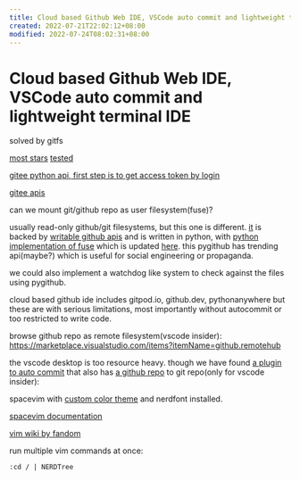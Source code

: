 ```yaml
---
title: Cloud based Github Web IDE, VSCode auto commit and lightweight terminal IDE
created: 2022-07-21T22:02:12+08:00
modified: 2022-07-24T08:02:31+08:00
---
```


# Cloud based Github Web IDE, VSCode auto commit and lightweight terminal IDE

solved by gitfs

[most stars](https://github.com/presslabs/gitfs)
[tested](https://github.com/semk/GitFS)

[gitee python api, first step is to get access token by login](https://gitee.com/wuyu15255872976/gitee-python-client/tree/master/gitee_client/apis)

[gitee apis](https://gitee.com/api/v5/swagger#/postV5ReposOwnerRepoContentsPath)

can we mount git/github repo as user filesystem(fuse)?

usually read-only github/git filesystems, but this one is different. [it](https://github.com/danishprakash/githubfs) is backed by [writable github apis](https://pygithub.readthedocs.io/en/latest/examples/Repository.html#update-a-file-in-the-repository) and is written in python, with [python implementation of fuse](https://github.com/terencehonles/fusepy) which is updated [here](https://github.com/fusepy/fusepy). this pygithub has trending api(maybe?) which is useful for social engineering or propaganda.

we could also implement a watchdog like system to check against the files using pygithub.

cloud based github ide includes gitpod.io, github.dev, pythonanywhere but these are with serious limitations, most importantly without autocommit or too restricted to write code.

browse github repo as remote filesystem(vscode insider):
https://marketplace.visualstudio.com/items?itemName=github.remotehub

the vscode desktop is too resource heavy. though we have found [a plugin to auto commit](https://marketplace.visualstudio.com/items?itemName=emjio.git-auto-commit) that also has [a github repo](https://github.com/emjio/git-auto-commit) to git repo(only for vscode insider):

spacevim with [custom color theme](https://github.com/jordst/colorscheme) and nerdfont installed.

[spacevim documentation](https://spacevim.org/documentation/)

[vim wiki by fandom](https://vim.fandom.com/wiki)

run multiple vim commands at once:
```vimscript
:cd / | NERDTree
```
